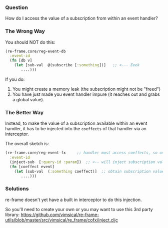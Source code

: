 ### Question

How do I access the value of a subscription from within an event handler? 

### The Wrong Way

You should NOT do this:
```clj
(re-frame.core/reg-event-db
  :event-id 
  (fn [db v]
    (let [sub-val  @(subscribe [:something])]   ;; <--- Eeek
       ....)))  
```

If you do:
1. You might create a memory leak (the subscription might not be "freed")
2. You have just made you event handler impure (it reaches out and grabs a global value). 
 
### The Better Way

Instead, to make the value of a subscription available within an event handler, it has to 
be injected into the `coeffects` of that handler via an interceptor.

The overall sketch is:
```clj
(re-frame.core/reg-event-fx     ;; handler must access coeffects, so use -fx
  :event-id 
  (inject-sub  [:query-id :param])  ;; <-- will inject subscription value into coeffects
  (fn [coeffect event]
    (let [sub-val  (:something coeffect)]  ;; obtain subscription value 
       ....)))
```

### Solutions

re-frame doesn't yet have a built in interceptor to do this injection. 

So you'll need to create your own or you may want to use this 3rd party library: 
https://github.com/vimsical/re-frame-utils/blob/master/src/vimsical/re_frame/cofx/inject.cljc


<!-- START doctoc generated TOC please keep comment here to allow auto update -->
<!-- DON'T EDIT THIS SECTION, INSTEAD RE-RUN doctoc TO UPDATE -->
<!-- END doctoc generated TOC please keep comment here to allow auto update -->




